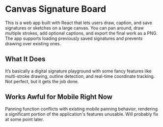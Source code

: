 # Canvas Signature Board

This is a web app built with React that lets users draw, caption, and save signatures or sketches on a large canvas. You can pan around, draw multiple strokes, add optional captions, and export the final work as a PNG. The app supports loading previously saved signatures and prevents drawing over existing ones.  

## What It Does

It’s basically a digital signature playground with some fancy features like multi-stroke drawing, outline detection, and real-time coordinate tracking. Not perfect, but it gets the job done.

## Works Awful for Mobile Right Now

Panning function conflicts with existing mobile panning behavior, rendering a significant portion of the application's features unusable. Will probably fix at some point later.